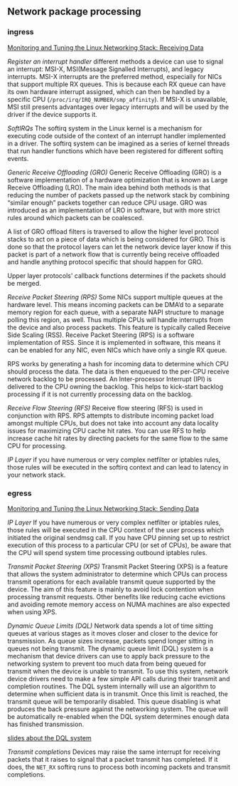 ## Network package processing
### ingress
[Monitoring and Tuning the Linux Networking Stack: Receiving Data](https://blog.packagecloud.io/eng/2016/06/22/monitoring-tuning-linux-networking-stack-receiving-data/)

_Register an interrupt handler_
different methods a device can use to signal an interrupt: MSI-X, MSI(Message Signalled Interrupts), and legacy interrupts. MSI-X interrupts are the preferred method, especially for NICs that support multiple RX queues. This is because each RX queue can have its own hardware interrupt assigned, which can then be handled by a specific CPU (`/proc/irq/IRQ_NUMBER/smp_affinity`). If MSI-X is unavailable, MSI still presents advantages over legacy interrupts and will be used by the driver if the device supports it.

_SoftIRQs_
The softirq system in the Linux kernel is a mechanism for executing code outside of the context of an interrupt handler implemented in a driver.
The softirq system can be imagined as a series of kernel threads that run handler functions which have been registered for different softirq events.

_Generic Receive Offloading (GRO)_
Generic Receive Offloading (GRO) is a software implementation of a hardware optimization that is known as Large Receive Offloading (LRO). The main idea behind both methods is that reducing the number of packets passed up the network stack by combining “similar enough” packets together can reduce CPU usage. GRO was introduced as an implementation of LRO in software, but with more strict rules around which packets can be coalesced.

A list of GRO offload filters is traversed to allow the higher level protocol stacks to act on a piece of data which is being considered for GRO. This is done so that the protocol layers can let the network device layer know if this packet is part of a network flow that is currently being receive offloaded and handle anything protocol specific that should happen for GRO.

Upper layer protocols' callback functions determines if the packets should be merged.

_Receive Packet Steering (RPS)_
Some NICs support multiple queues at the hardware level. This means incoming packets can be DMA’d to a separate memory region for each queue, with a separate NAPI structure to manage polling this region, as well. Thus multiple CPUs will handle interrupts from the device and also process packets.
This feature is typically called Receive Side Scaling (RSS). Receive Packet Steering (RPS) is a software implementation of RSS. Since it is implemented in software, this means it can be enabled for any NIC, even NICs which have only a single RX queue.

RPS works by generating a hash for incoming data to determine which CPU should process the data. The data is then enqueued to the per-CPU receive network backlog to be processed. An Inter-processor Interrupt (IPI) is delivered to the CPU owning the backlog. This helps to kick-start backlog processing if it is not currently processing data on the backlog.

_Receive Flow Steering (RFS)_
Receive flow steering (RFS) is used in conjunction with RPS. RPS attempts to distribute incoming packet load amongst multiple CPUs, but does not take into account any data locality issues for maximizing CPU cache hit rates. You can use RFS to help increase cache hit rates by directing packets for the same flow to the same CPU for processing.


_IP Layer_
if you have numerous or very complex netfilter or iptables rules, those rules will be executed in the softirq context and can lead to latency in your network stack.



### egress
[Monitoring and Tuning the Linux Networking Stack: Sending Data](https://blog.packagecloud.io/eng/2017/02/06/monitoring-tuning-linux-networking-stack-sending-data/)

_IP Layer_
If you have numerous or very complex netfilter or iptables rules, those rules will be executed in the CPU context of the user process which initiated the original sendmsg call. If you have CPU pinning set up to restrict execution of this process to a particular CPU (or set of CPUs), be aware that the CPU will spend system time processing outbound iptables rules.

_Transmit Packet Steering (XPS)_
Transmit Packet Steering (XPS) is a feature that allows the system administrator to determine which CPUs can process transmit operations for each available transmit queue supported by the device. The aim of this feature is mainly to avoid lock contention when processing transmit requests. Other benefits like reducing cache evictions and avoiding remote memory access on NUMA machines are also expected when using XPS.

_Dynamic Queue Limits (DQL)_
Network data spends a lot of time sitting queues at various stages as it moves closer and closer to the device for transmission. As queue sizes increase, packets spend longer sitting in queues not being transmit.
The dynamic queue limit (DQL) system is a mechanism that device drivers can use to apply back pressure to the networking system to prevent too much data from being queued for transmit when the device is unable to transmit.
To use this system, network device drivers need to make a few simple API calls during their transmit and completion routines. The DQL system internally will use an algorithm to determine when sufficient data is in transmit. Once this limit is reached, the transmit queue will be temporarily disabled. This queue disabling is what produces the back pressure against the networking system. The queue will be automatically re-enabled when the DQL system determines enough data has finished transmission.

[slides about the DQL system](https://blog.linuxplumbersconf.org/2012/wp-content/uploads/2012/08/bql_slide.pdf)

_Transmit completions_
Devices may raise the same interrupt for receiving packets that it raises to signal that a packet transmit has completed. If it does, the `NET_RX` softirq runs to process both incoming packets and transmit completions.
